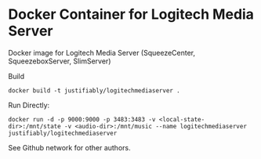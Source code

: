 # Docker Container for Logitech Media Server

Docker image for Logitech Media Server (SqueezeCenter, SqueezeboxServer, SlimServer)

Build
```
docker build -t justifiably/logitechmediaserver .
```


Run Directly:

```
docker run -d -p 9000:9000 -p 3483:3483 -v <local-state-dir>:/mnt/state -v <audio-dir>:/mnt/music --name logitechmediaserver justifiably/logitechmediaserver
```


See Github network for other authors.

